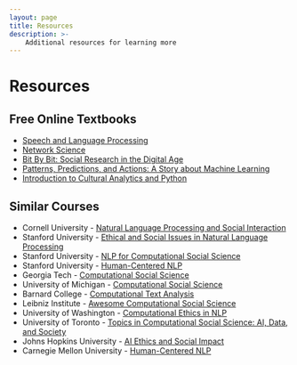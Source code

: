 ```yaml
---
layout: page
title: Resources
description: >-
    Additional resources for learning more
---
```


# Resources

## Free Online Textbooks

* [Speech and Language Processing](https://web.stanford.edu/~jurafsky/slp3/)
* [Network Science](http://networksciencebook.com/)
* [Bit By Bit: Social Research in the Digital Age](https://www.bitbybitbook.com/)
* [Patterns, Predictions, and Actions: A Story about Machine Learning](https://mlstory.org/)
* [Introduction to Cultural Analytics and Python](https://melaniewalsh.github.io/Intro-Cultural-Analytics/welcome)

## Similar Courses

* Cornell University - [Natural Language Processing and Social Interaction](https://www.cs.cornell.edu/courses/cs6742/2019fa/)
* Stanford University - [Ethical and Social Issues in Natural Language Processing](https://web.stanford.edu/class/cs384/)
* Stanford University - [NLP for Computational Social Science](http://web.stanford.edu/class/cs224c/)
* Stanford University - [Human-Centered NLP](http://web.stanford.edu/class/cs329x/)
* Georgia Tech - [Computational Social Science](https://www.cc.gatech.edu/classes/AY2021/cs6471_spring//#schedule)
* University of Michigan - [Computational Social Science](https://um-css.github.io/pages/syllabus.html#syllabus)
* Barnard College - [Computational Text Analysis](http://coms2710.barnard.edu/schedule.html#now)
* Leibniz Institute - [Awesome Computational Social Science](https://github.com/gesiscss/awesome-computational-social-science)
* University of Washington - [Computational Ethics in NLP](https://courses.cs.washington.edu/courses/cse599d1/22wi/)
* University of Toronto - [Topics in Computational Social Science: AI, Data, and Society](http://www.cs.toronto.edu/~ashton/csc2552/)
* Johns Hopkins University - [AI Ethics and Social Impact](http://ai-ethics-601-770.cs.jhu.edu/fa2023/)
* Carnegie Mellon University - [Human-Centered NLP](https://www.cs.cmu.edu/~sherryw/courses/2023s-hcnlp.html)
